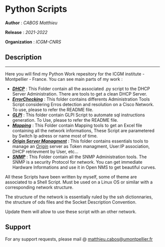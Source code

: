 # Python Scripts

**Author**  : *CABOS Matthieu*

**Release** : *2021-2022*

**Organization** : *ICGM-CNRS*

## Description
______________________________________________________________________________________________________

Here you will find my Python Work repesitory for the ICGM institute - Montpellier - France.
You can see main parts of my work :

  * **[*DHCP*](https://github.com/matthieucabos/ICGM-CNRS/tree/main/DHCP)** : This Folder contain all the associated .py script to the DHCP Server Administration. There are tools to get a clean DHCP Server.
 * **[*ErrorChecking*](https://github.com/matthieucabos/ICGM-CNRS/tree/main/ErrorChecking)** : This folder contains differents Administration Tools Script considering Erros detection and resolution on a Cisco Network. To use, please to refer the README file.
 * **[*GLPI*](https://github.com/matthieucabos/ICGM-CNRS/tree/main/GLPI)** : This folder contain GLPI Script to automate sql instructions generation. To Use, please to refer the README file.
 * **[*Mapping*](https://github.com/matthieucabos/ICGM-CNRS/tree/main/Mapping)** : This Folder contain Mapping tools to get an Excel file containing all the network informations, These Script are parametered by Switch Ip adress or name most of time.
 * **[*Origin Server Managment*](https://github.com/matthieucabos/ICGM-CNRS/tree/main/Origin%20Server)** : This folder contains essentials tools to manage an [*Origin*](https://ritme.com/software/origin/) server as Token managment, User:IP association, DHCP retrievment by User, etc...
  * **[*SNMP*](https://github.com/matthieucabos/ICGM-CNRS/tree/main/SNMP)** : This Folder contain all the SNMP Administration tools. The SNMP is a security Protocol for network. You can get immediate Hardware Informations and use it in Open NMS to get beautiful curves.

All these Scripts have been written by myself, some of theme are associated to a Shell Script. Must be used on a Linux OS or similar with a corresponding network structure.

The structure of the network is essentially ruled by the ssh dictionnaries, the structure of ods files and the Socket Description Convention. 

Update them will allow to use these script with an other network.

## Support

For any support requests, please mail @ matthieu.cabos@umontpellier.fr
